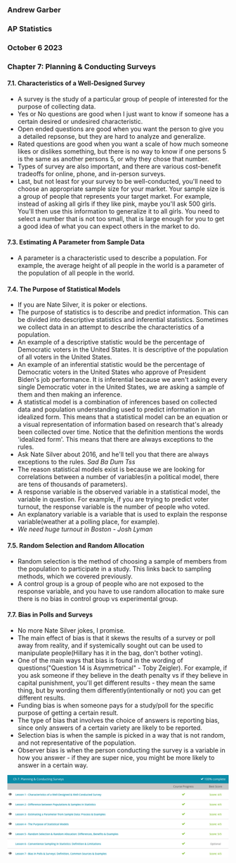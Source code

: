### Andrew Garber
### AP Statistics
### October 6 2023
### Chapter 7: Planning & Conducting Surveys
 

#### 7.1. Characteristics of a Well-Designed Survey
 - A survey is the study of a particular group of people of interested for the purpose of collecting data.
 - Yes or No questions are good when I just want to know if someone has a certain desired or undesired characteristic.
 - Open ended questions are good when you want the person to give you a detailed repsonse, but they are hard to analyze and generalize.
 - Rated questions are good when you want a scale of how much someone likes or dislikes something, but there is no way to know if one persons 5 is the same as another persons 5, or why they chose that number.
 - Types of survey are also important, and there are various cost-benefit tradeoffs for online, phone, and in-person surveys.
 - Last, but not least for your survey to be well-conducted, you'll need to choose an appropriate sample size for your market. Your sample size is a group of people that represents your target market. For example, instead of asking all girls if they like pink, maybe you'll ask 500 girls. You'll then use this information to generalize it to all girls. You need to select a number that is not too small, that is large enough for you to get a good idea of what you can expect others in the market to do.

#### 7.3. Estimating A Parameter from Sample Data
 - A parameter is a characteristic used to describe a population. For example, the average height of all people in the world is a parameter of the population of all people in the world.

#### 7.4. The Purpose of Statistical Models
 - If you are Nate Silver, it is poker or elections.
 - The purpose of statistics is to describe and predict information. This can be divided into descriptive statistics and inferential statistics. Sometimes we collect data in an attempt to describe the characteristics of a population.
 - An example of a descriptive statistic would be the percentage of Democratic voters in the United States. It is descriptive of the population of all voters in the United States.
 - An example of an inferential statistic would be the percentage of Democratic voters in the United States who approve of President Biden's job performance. It is inferential because we aren't asking every single Democratic voter in the United States, we are asking a sample of them and then making an inference.
 - A statistical model is a combination of inferences based on collected data and population understanding used to predict information in an idealized form. This means that a statistical model can be an equation or a visual representation of information based on research that's already been collected over time. Notice that the definition mentions the words 'idealized form'. This means that there are always exceptions to the rules.
 - Ask Nate Silver about 2016, and he'll tell you that there are always exceptions to the rules. *Sad Ba Dum Tss*
 - The reason statistical models exist is because we are looking for correlations between a number of variables(in a political model, there are tens of thousands of parameters).
 - A response variable is the observed variable in a statistical model, the variable in question. For example, if you are trying to predict voter turnout, the response variable is the number of people who voted.
 - An explanatory variable is a variable that is used to explain the response variable(weather at a polling place, for example).
 - *We need huge turnout in Boston - Josh Lyman*

#### 7.5. Random Selection and Random Allocation 
 - Random selection is the method of choosing a sample of members from the population to participate in a study. This links back to sampling methods, which we covered previously.
 - A control group is a group of people who are not exposed to the response variable, and you have to use random allocation to make sure there is no bias in control group vs experimental group.

#### 7.7. Bias in Polls and Surveys
 - No more Nate Silver jokes, I promise.
 - The main effect of bias is that it skews the results of a survey or poll away from reality, and if systemically sought out can be used to manipulate people(Hillary has it in the bag, don't bother voting). 
 - One of the main ways that bias is found in the wording of questions("Question 14 is Asymmetrical" - Toby Zeigler). For example, if you ask someone if they believe in the death penalty vs if they believe in capital punishment, you'll get different results - they mean the same thing, but by wording them differently(intentionally or not) you can get different results.
 - Funding bias is when someone pays for a study/poll for the specific purpose of getting a certain result.
 - The type of bias that involves the choice of answers is reporting bias, since only answers of a certain variety are likely to be reported.
 - Selection bias is when the sample is picked in a way that is not random, and not representative of the population.
 - Observer bias is when the person conducting the survey is a variable in how you answer - if they are super nice, you might be more likely to answer in a certain way.
 
![Alt text](Media/ch7_conducting_surveys.oct10.png)